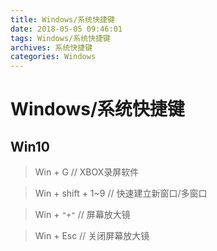 ```yaml
---
title: Windows/系统快捷键
date: 2018-05-05 09:46:01
tags: Windows/系统快捷键
archives: 系统快捷键
categories: Windows
---
```

# Windows/系统快捷键

## Win10
> Win + G  // XBOX录屏软件

> Win + shift + 1~9  // 快速建立新窗口/多窗口

> Win + `"+"` // 屏幕放大镜

> Win + Esc  // 关闭屏幕放大镜
